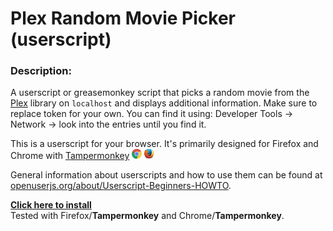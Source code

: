 # Plex Random Movie Picker (userscript)

### Description:

A userscript or greasemonkey script that picks a random movie from the [Plex](https://plex.tv) library on `localhost` and displays additional information. Make sure to replace token for your own. You can find it using:
Developer Tools -> Network -> look into the entries until you find it.

This is a userscript for your browser. It's primarily designed for Firefox and Chrome with
[Tampermonkey](https://www.tampermonkey.net/) [![Chrome logo](https://raw.githubusercontent.com/OpenUserJS/OpenUserJS.org/master/public/images/ua/chrome16.png)](https://chrome.google.com/webstore/detail/tampermonkey/dhdgffkkebhmkfjojejmpbldmpobfkfo) [![Firefox logo](https://raw.githubusercontent.com/OpenUserJS/OpenUserJS.org/master/public/images/ua/firefox16.png)](https://addons.mozilla.org/en-US/firefox/addon/tampermonkey/)

General information about userscripts and how to use them can be found at [openuserjs.org/about/Userscript-Beginners-HOWTO](https://openuserjs.org/about/Userscript-Beginners-HOWTO).

[**Click here to install**](https://update.greasyfork.org/scripts/514785/Plex%20Random%20Movie%20Picker.user.js)  
Tested with Firefox/**Tampermonkey** and Chrome/**Tampermonkey**.
